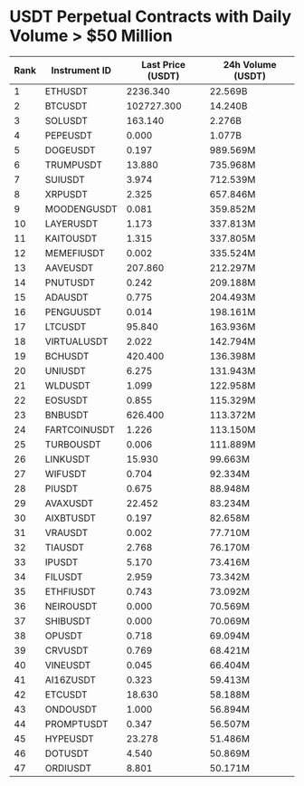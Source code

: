 # USDT Perpetual Contracts with Daily Volume > $50 Million

| Rank | Instrument ID | Last Price (USDT) | 24h Volume (USDT) |
|------|---------------|-------------------|-------------------|
| 1 | ETHUSDT | 2236.340 | 22.569B |
| 2 | BTCUSDT | 102727.300 | 14.240B |
| 3 | SOLUSDT | 163.140 | 2.276B |
| 4 | PEPEUSDT | 0.000 | 1.077B |
| 5 | DOGEUSDT | 0.197 | 989.569M |
| 6 | TRUMPUSDT | 13.880 | 735.968M |
| 7 | SUIUSDT | 3.974 | 712.539M |
| 8 | XRPUSDT | 2.325 | 657.846M |
| 9 | MOODENGUSDT | 0.081 | 359.852M |
| 10 | LAYERUSDT | 1.173 | 337.813M |
| 11 | KAITOUSDT | 1.315 | 337.805M |
| 12 | MEMEFIUSDT | 0.002 | 335.524M |
| 13 | AAVEUSDT | 207.860 | 212.297M |
| 14 | PNUTUSDT | 0.242 | 209.188M |
| 15 | ADAUSDT | 0.775 | 204.493M |
| 16 | PENGUUSDT | 0.014 | 198.161M |
| 17 | LTCUSDT | 95.840 | 163.936M |
| 18 | VIRTUALUSDT | 2.022 | 142.794M |
| 19 | BCHUSDT | 420.400 | 136.398M |
| 20 | UNIUSDT | 6.275 | 131.943M |
| 21 | WLDUSDT | 1.099 | 122.958M |
| 22 | EOSUSDT | 0.855 | 115.329M |
| 23 | BNBUSDT | 626.400 | 113.372M |
| 24 | FARTCOINUSDT | 1.226 | 113.150M |
| 25 | TURBOUSDT | 0.006 | 111.889M |
| 26 | LINKUSDT | 15.930 | 99.663M |
| 27 | WIFUSDT | 0.704 | 92.334M |
| 28 | PIUSDT | 0.675 | 88.948M |
| 29 | AVAXUSDT | 22.452 | 83.234M |
| 30 | AIXBTUSDT | 0.197 | 82.658M |
| 31 | VRAUSDT | 0.002 | 77.710M |
| 32 | TIAUSDT | 2.768 | 76.170M |
| 33 | IPUSDT | 5.170 | 73.416M |
| 34 | FILUSDT | 2.959 | 73.342M |
| 35 | ETHFIUSDT | 0.743 | 73.092M |
| 36 | NEIROUSDT | 0.000 | 70.569M |
| 37 | SHIBUSDT | 0.000 | 70.069M |
| 38 | OPUSDT | 0.718 | 69.094M |
| 39 | CRVUSDT | 0.769 | 68.421M |
| 40 | VINEUSDT | 0.045 | 66.404M |
| 41 | AI16ZUSDT | 0.323 | 59.413M |
| 42 | ETCUSDT | 18.630 | 58.188M |
| 43 | ONDOUSDT | 1.000 | 56.894M |
| 44 | PROMPTUSDT | 0.347 | 56.507M |
| 45 | HYPEUSDT | 23.278 | 51.486M |
| 46 | DOTUSDT | 4.540 | 50.869M |
| 47 | ORDIUSDT | 8.801 | 50.171M |
